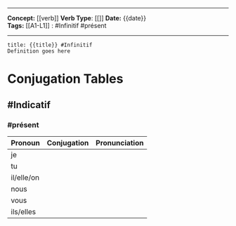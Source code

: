 
---

**Concept:** [[verb]]
**Verb Type**: [[]]
**Date:** {{date}}  
**Tags:** 
	[[A1-L1]] : #Infinitif #présent 

---

```ad-summary
title: {{title}} #Infinitif
Definition goes here
```

# Conjugation Tables

## #Indicatif

### #présent

| Pronoun    | Conjugation | Pronunciation |
| ---------- | ----------- | ------------- |
| je         |             |               |
| tu         |             |               |
| il/elle/on |             |               |
| nous       |             |               |
| vous       |             |               |
| ils/elles  |             |               |
